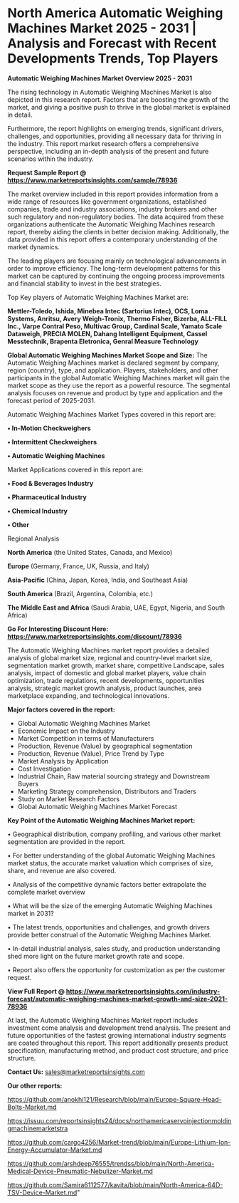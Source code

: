  # North America Automatic Weighing Machines Market 2025 - 2031 | Analysis and Forecast with Recent Developments Trends, Top Players

<Strong> Automatic Weighing Machines Market Overview 2025 - 2031</strong>

The rising technology in Automatic Weighing Machines Market is also depicted in this research report. Factors that are boosting the growth of the market, and giving a positive push to thrive in the global market is explained in detail.

Furthermore, the report highlights on emerging trends, significant drivers, challenges, and opportunities, providing all necessary data for thriving in the industry. This report market research offers a comprehensive perspective, including an in-depth analysis of the present and future scenarios within the industry.

<strong>Request Sample Report @ <a href=https://www.marketreportsinsights.com/sample/78936>https://www.marketreportsinsights.com/sample/78936</a></strong>

The market overview included in this report provides information from a wide range of resources like government organizations, established companies, trade and industry associations, industry brokers and other such regulatory and non-regulatory bodies. The data acquired from these organizations authenticate the Automatic Weighing Machines research report, thereby aiding the clients in better decision making. Additionally, the data provided in this report offers a contemporary understanding of the market dynamics.

The leading players are focusing mainly on technological advancements in order to improve efficiency. The long-term development patterns for this market can be captured by continuing the ongoing process improvements and financial stability to invest in the best strategies.

Top Key players of Automatic Weighing Machines Market are:

<strong>Mettler-Toledo, Ishida, Minebea Intec (Sartorius Intec), OCS, Loma Systems, Anritsu, Avery Weigh-Tronix, Thermo Fisher, Bizerba, ALL-FILL Inc., Varpe Contral Peso, Multivac Group, Cardinal Scale, Yamato Scale Dataweigh, PRECIA MOLEN, Dahang Intelligent Equipment, Cassel Messtechnik, Brapenta Eletronica, Genral Measure Technology</strong>

<strong><b>Global Automatic Weighing Machines Market Scope and Size:</b></strong>
The Automatic Weighing Machines market is declared segment by company, region (country), type, and application. Players, stakeholders, and other participants in the global Automatic Weighing Machines market will gain the market scope as they use the report as a powerful resource. The segmental analysis focuses on revenue and product by type and application and the forecast period of 2025-2031.

Automatic Weighing Machines Market Types covered in this report are:

<strong>• In-Motion Checkweighers

• Intermittent Checkweighers

• Automatic Weighing Machines</strong>

Market Applications covered in this report are:

<strong>• Food & Beverages Industry

• Pharmaceutical Industry

• Chemical Industry

• Other</strong> 

Regional Analysis

<strong>North America</strong> (the United States, Canada, and Mexico)

<strong>Europe</strong> (Germany, France, UK, Russia, and Italy)

<strong>Asia-Pacific</strong> (China, Japan, Korea, India, and Southeast Asia)

<strong>South America</strong> (Brazil, Argentina, Colombia, etc.)

<strong>The Middle East and Africa</strong> (Saudi Arabia, UAE, Egypt, Nigeria, and South Africa)

<strong>Go For Interesting Discount Here: <a href=https://www.marketreportsinsights.com/discount/78936>https://www.marketreportsinsights.com/discount/78936</a></strong>

The Automatic Weighing Machines market report provides a detailed analysis of global market size, regional and country-level market size, segmentation market growth, market share, competitive Landscape, sales analysis, impact of domestic and global market players, value chain optimization, trade regulations, recent developments, opportunities analysis, strategic market growth analysis, product launches, area marketplace expanding, and technological innovations.

<strong><b>Major factors covered in the report:</b></strong>
<ul>
  <li>Global Automatic Weighing Machines Market </li>
  <li>Economic Impact on the Industry</li>
  <li>Market Competition in terms of Manufacturers</li>
  <li>Production, Revenue (Value) by geographical segmentation</li>
  <li>Production, Revenue (Value), Price Trend by Type</li>
  <li>Market Analysis by Application</li>
  <li>Cost Investigation</li>
  <li>Industrial Chain, Raw material sourcing strategy and Downstream Buyers</li>
  <li>Marketing Strategy comprehension, Distributors and Traders</li>
  <li>Study on Market Research Factors</li>
  <li>Global Automatic Weighing Machines Market Forecast</li>
</ul>

<strong><b>Key Point of the Automatic Weighing Machines Market report:</b></strong>

• Geographical distribution, company profiling, and various other market segmentation are provided in the report.

• For better understanding of the global Automatic Weighing Machines market status, the accurate market valuation which comprises of size, share, and revenue are also covered.

• Analysis of the competitive dynamic factors better extrapolate the complete market overview

• What will be the size of the emerging Automatic Weighing Machines market in 2031?

• The latest trends, opportunities and challenges, and growth drivers provide better construal of the Automatic Weighing Machines Market.

• In-detail industrial analysis, sales study, and production understanding shed more light on the future market growth rate and scope.

• Report also offers the opportunity for customization as per the customer request.

<strong><b>View Full Report @ <a href=https://www.marketreportsinsights.com/industry-forecast/automatic-weighing-machines-market-growth-and-size-2021-78936>https://www.marketreportsinsights.com/industry-forecast/automatic-weighing-machines-market-growth-and-size-2021-78936</a></b></strong>


At last, the Automatic Weighing Machines Market report includes investment come analysis and development trend analysis. The present and future opportunities of the fastest growing international industry segments are coated throughout this report. This report additionally presents product specification, manufacturing method, and product cost structure, and price structure.

<strong>Contact Us:</strong>
sales@marketreportsinsights.com

<strong>Our other reports:</strong>

<a href=https://github.com/anokhi121/Research/blob/main/Europe-Square-Head-Bolts-Market.md>https://github.com/anokhi121/Research/blob/main/Europe-Square-Head-Bolts-Market.md</a>

<a href=https://issuu.com/reportsinsights24/docs/northamericaservoinjectionmoldingmachinemarketstra>https://issuu.com/reportsinsights24/docs/northamericaservoinjectionmoldingmachinemarketstra</a>

<a href=https://github.com/cargo4256/Market-trend/blob/main/Europe-Lithium-Ion-Energy-Accumulator-Market.md>https://github.com/cargo4256/Market-trend/blob/main/Europe-Lithium-Ion-Energy-Accumulator-Market.md</a>

<a href=https://github.com/arshdeep76555/trendss/blob/main/North-America-Medical-Device-Pneumatic-Nebulizer-Market.md>https://github.com/arshdeep76555/trendss/blob/main/North-America-Medical-Device-Pneumatic-Nebulizer-Market.md</a>

<a href=https://github.com/Samira6112577/kavita/blob/main/North-America-64D-TSV-Device-Market.md>https://github.com/Samira6112577/kavita/blob/main/North-America-64D-TSV-Device-Market.md</a>"
